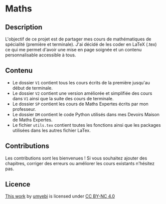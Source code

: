 # Maths

## Description

L'objectif de ce projet est de partager mes cours de mathématiques de spécialité (première et terminale). J'ai décidé de
les coder en LaTeX (.tex) ce qui me permet d'avoir une mise en page soignée et un contenu personnalisable accessible à
tous.

## Contenu

-   Le dossier `V1` contient tous les cours écrits de la première jusqu'au début de terminale.
-   Le dossier `V2` contient une version améliorée et simplifiée des cours dans `V1` ainsi que la suite des cours de
    terminale.
-   Le dossier `SP` contient les cours de Maths Expertes écrits par mon professeur.
-   Le dossier `DM` contient le code Python utilisés dans mes Devoirs Maison de Maths Expertes.
-   Le fichier `utils.tex` contient toutes les fonctions ainsi que les packages utilisées dans les autres fichier LaTex.

## Contributions

Les contributions sont les bienvenues ! Si vous souhaitez ajouter des chapitres, corriger des erreurs ou améliorer les
cours existants n'hésitez pas.

## Licence

[This work](https://github.com/umyedi/Maths) by [umyebi](https://github.com/umyedi) is licensed under
[CC BY-NC 4.0](https://creativecommons.org/licenses/by-nc/4.0/)
